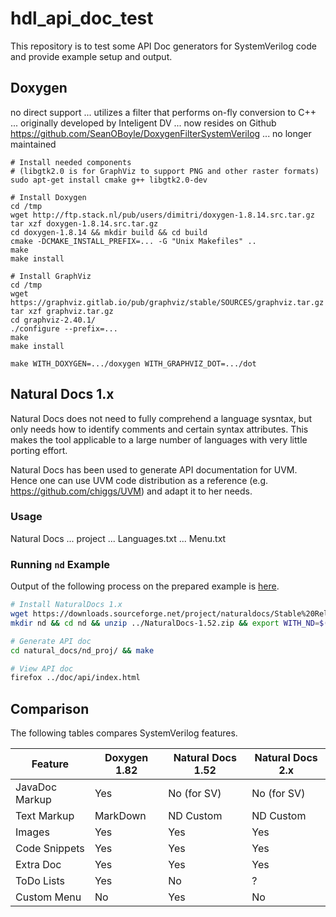 hdl_api_doc_test
================

This repository is to test some API Doc generators for SystemVerilog code and provide example setup and output.

Doxygen
-------

no direct support ... utilizes a filter that performs on-fly conversion to C++ ... originally developed by Inteligent DV
... now resides on Github https://github.com/SeanOBoyle/DoxygenFilterSystemVerilog ... no longer maintained

```
# Install needed components
# (libgtk2.0 is for GraphViz to support PNG and other raster formats)
sudo apt-get install cmake g++ libgtk2.0-dev

# Install Doxygen
cd /tmp
wget http://ftp.stack.nl/pub/users/dimitri/doxygen-1.8.14.src.tar.gz
tar xzf doxygen-1.8.14.src.tar.gz
cd doxygen-1.8.14 && mkdir build && cd build
cmake -DCMAKE_INSTALL_PREFIX=... -G "Unix Makefiles" ..
make
make install

# Install GraphViz
cd /tmp
wget https://graphviz.gitlab.io/pub/graphviz/stable/SOURCES/graphviz.tar.gz
tar xzf graphviz.tar.gz
cd graphviz-2.40.1/
./configure --prefix=...
make
make install
```

```
make WITH_DOXYGEN=.../doxygen WITH_GRAPHVIZ_DOT=.../dot
```

Natural Docs 1.x
----------------

Natural Docs does not need to fully comprehend a language sysntax, but only needs how to identify
comments and certain syntax attributes. This makes the tool applicable to a large number of languages
with very little porting effort.

Natural Docs has been used to generate API documentation for UVM. Hence one can use UVM code
distribution as a reference (e.g. https://github.com/chiggs/UVM) and adapt it to her needs.

### Usage ###

Natural Docs ... project ... Languages.txt ... Menu.txt

### Running `nd` Example ###

Output of the following process on the prepared example is [here](natural_docs/generated/api/index.html).

```bash
# Install NaturalDocs 1.x
wget https://downloads.sourceforge.net/project/naturaldocs/Stable%20Releases/1.52/NaturalDocs-1.52.zip
mkdir nd && cd nd && unzip ../NaturalDocs-1.52.zip && export WITH_ND=$(pwd)/NaturalDocs

# Generate API doc
cd natural_docs/nd_proj/ && make

# View API doc
firefox ../doc/api/index.html
```

Comparison
----------

The following tables compares SystemVerilog features.

Feature    | Doxygen 1.82  | Natural Docs 1.52   | Natural Docs 2.x
-----------|---------------|---------------------|--------------------
JavaDoc Markup |  Yes          | No (for SV)         | No (for SV)
Text Markup   |  MarkDown     | ND Custom           | ND Custom 
Images     |  Yes          |  Yes                | Yes
Code Snippets |  Yes         |  Yes                 | Yes
Extra Doc  |  Yes          |  Yes                | Yes
ToDo Lists |  Yes          |  No                 | ?
Custom Menu   |  No           |  Yes                | No

